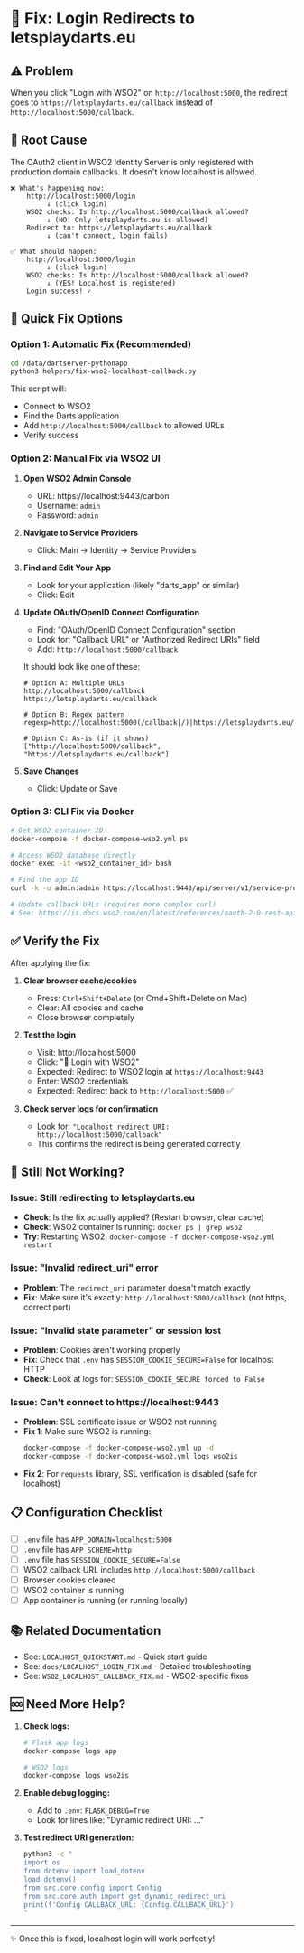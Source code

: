 # 🔧 Fix: Login Redirects to letsplaydarts.eu

## ⚠️ Problem
When you click "Login with WSO2" on `http://localhost:5000`, the redirect goes to `https://letsplaydarts.eu/callback` instead of `http://localhost:5000/callback`.

## 🎯 Root Cause
The OAuth2 client in WSO2 Identity Server is only registered with production domain callbacks. It doesn't know localhost is allowed.

```
❌ What's happening now:
    http://localhost:5000/login
         ↓ (click login)
    WSO2 checks: Is http://localhost:5000/callback allowed?
         ↓ (NO! Only letsplaydarts.eu is allowed)
    Redirect to: https://letsplaydarts.eu/callback
         ↓ (can't connect, login fails)

✅ What should happen:
    http://localhost:5000/login
         ↓ (click login)
    WSO2 checks: Is http://localhost:5000/callback allowed?
         ↓ (YES! Localhost is registered)
    Login success! ✓
```

## 🚀 Quick Fix Options

### Option 1: Automatic Fix (Recommended)
```bash
cd /data/dartserver-pythonapp
python3 helpers/fix-wso2-localhost-callback.py
```

This script will:
- Connect to WSO2
- Find the Darts application
- Add `http://localhost:5000/callback` to allowed URLs
- Verify success

### Option 2: Manual Fix via WSO2 UI

1. **Open WSO2 Admin Console**
   - URL: https://localhost:9443/carbon
   - Username: `admin`
   - Password: `admin`

2. **Navigate to Service Providers**
   - Click: Main → Identity → Service Providers
   
3. **Find and Edit Your App**
   - Look for your application (likely "darts_app" or similar)
   - Click: Edit

4. **Update OAuth/OpenID Connect Configuration**
   - Find: "OAuth/OpenID Connect Configuration" section
   - Look for: "Callback URL" or "Authorized Redirect URIs" field
   - Add: `http://localhost:5000/callback`
   
   It should look like one of these:
   ```
   # Option A: Multiple URLs
   http://localhost:5000/callback
   https://letsplaydarts.eu/callback
   
   # Option B: Regex pattern
   regexp=http://localhost:5000(/callback|/)|https://letsplaydarts.eu/callback
   
   # Option C: As-is (if it shows)
   ["http://localhost:5000/callback", "https://letsplaydarts.eu/callback"]
   ```

5. **Save Changes**
   - Click: Update or Save

### Option 3: CLI Fix via Docker
```bash
# Get WSO2 container ID
docker-compose -f docker-compose-wso2.yml ps

# Access WSO2 database directly
docker exec -it <wso2_container_id> bash

# Find the app ID
curl -k -u admin:admin https://localhost:9443/api/server/v1/service-providers | jq

# Update callback URLs (requires more complex curl)
# See: https://is.docs.wso2.com/en/latest/references/oauth-2-0-rest-api/
```

## ✅ Verify the Fix

After applying the fix:

1. **Clear browser cache/cookies**
   - Press: `Ctrl+Shift+Delete` (or Cmd+Shift+Delete on Mac)
   - Clear: All cookies and cache
   - Close browser completely

2. **Test the login**
   - Visit: http://localhost:5000
   - Click: "🔐 Login with WSO2"
   - Expected: Redirect to WSO2 login at `https://localhost:9443`
   - Enter: WSO2 credentials
   - Expected: Redirect back to `http://localhost:5000` ✅

3. **Check server logs for confirmation**
   - Look for: `"Localhost redirect URI: http://localhost:5000/callback"`
   - This confirms the redirect is being generated correctly

## 🐛 Still Not Working?

### Issue: Still redirecting to letsplaydarts.eu
- **Check**: Is the fix actually applied? (Restart browser, clear cache)
- **Check**: WSO2 container is running: `docker ps | grep wso2`
- **Try**: Restarting WSO2: `docker-compose -f docker-compose-wso2.yml restart`

### Issue: "Invalid redirect_uri" error
- **Problem**: The `redirect_uri` parameter doesn't match exactly
- **Fix**: Make sure it's exactly: `http://localhost:5000/callback` (not https, correct port)

### Issue: "Invalid state parameter" or session lost
- **Problem**: Cookies aren't working properly
- **Fix**: Check that `.env` has `SESSION_COOKIE_SECURE=False` for localhost HTTP
- **Check**: Look at logs for: `SESSION_COOKIE_SECURE forced to False`

### Issue: Can't connect to https://localhost:9443
- **Problem**: SSL certificate issue or WSO2 not running
- **Fix 1**: Make sure WSO2 is running:
  ```bash
  docker-compose -f docker-compose-wso2.yml up -d
  docker-compose -f docker-compose-wso2.yml logs wso2is
  ```
- **Fix 2**: For `requests` library, SSL verification is disabled (safe for localhost)

## 📋 Configuration Checklist

- [ ] `.env` file has `APP_DOMAIN=localhost:5000`
- [ ] `.env` file has `APP_SCHEME=http`
- [ ] `.env` file has `SESSION_COOKIE_SECURE=False`
- [ ] WSO2 callback URL includes `http://localhost:5000/callback`
- [ ] Browser cookies cleared
- [ ] WSO2 container is running
- [ ] App container is running (or running locally)

## 📚 Related Documentation
- See: `LOCALHOST_QUICKSTART.md` - Quick start guide
- See: `docs/LOCALHOST_LOGIN_FIX.md` - Detailed troubleshooting
- See: `WSO2_LOCALHOST_CALLBACK_FIX.md` - WSO2-specific fixes

## 🆘 Need More Help?

1. **Check logs:**
   ```bash
   # Flask app logs
   docker-compose logs app
   
   # WSO2 logs
   docker-compose logs wso2is
   ```

2. **Enable debug logging:**
   - Add to `.env`: `FLASK_DEBUG=True`
   - Look for lines like: "Dynamic redirect URI: ..."

3. **Test redirect URI generation:**
   ```bash
   python3 -c "
   import os
   from dotenv import load_dotenv
   load_dotenv()
   from src.core.config import Config
   from src.core.auth import get_dynamic_redirect_uri
   print(f'Config CALLBACK_URL: {Config.CALLBACK_URL}')
   "
   ```

---

✨ Once this is fixed, localhost login will work perfectly!